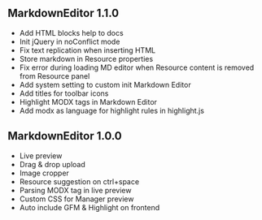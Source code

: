 ## MarkdownEditor 1.1.0
- Add HTML blocks help to docs
- Init jQuery in noConflict mode
- Fix text replication when inserting HTML
- Store markdown in Resource properties
- Fix error during loading MD editor when Resource content is removed from Resource panel
- Add system setting to custom init Markdown Editor
- Add titles for toolbar icons
- Highlight MODX tags in Markdown Editor
- Add modx as language for highlight rules in highlight.js

## MarkdownEditor 1.0.0
- Live preview
- Drag & drop upload
- Image cropper
- Resource suggestion on ctrl+space
- Parsing MODX tag in live preview
- Custom CSS for Manager preview
- Auto include GFM & Highlight on frontend
